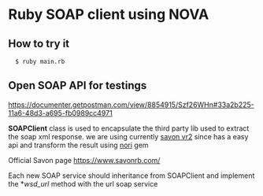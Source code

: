 # Ruby SOAP client using NOVA

## How to try it 

```
  $ ruby main.rb
```


## Open SOAP API for testings

https://documenter.getpostman.com/view/8854915/Szf26WHn#33a2b225-11a6-48d3-a695-fb0989cc4971


**SOAPClient** class is used to encapsulate the third party lib used to extract the soap xml response. we are using
currently [savon vr2](https://rubygems.org/gems/savon/versions/2.11.1?locale=es) since has a easy api and transform the result using [nori](https://rubygems.org/gems/nori) gem

Official Savon page https://www.savonrb.com/


Each new SOAP service should inheritance from SOAPClient and implement the **wsd_url* method with the url soap service

